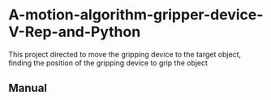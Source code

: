 # A-motion-algorithm-gripper-device-V-Rep-and-Python
This project directed to move the gripping device to the target object, finding the position of the gripping device to grip the object

## Manual
